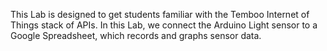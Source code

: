 This Lab is designed to get students familiar with the Temboo Internet of Things stack of APIs. In this Lab, we connect the Arduino Light sensor to a Google Spreadsheet, which records and graphs sensor data.
